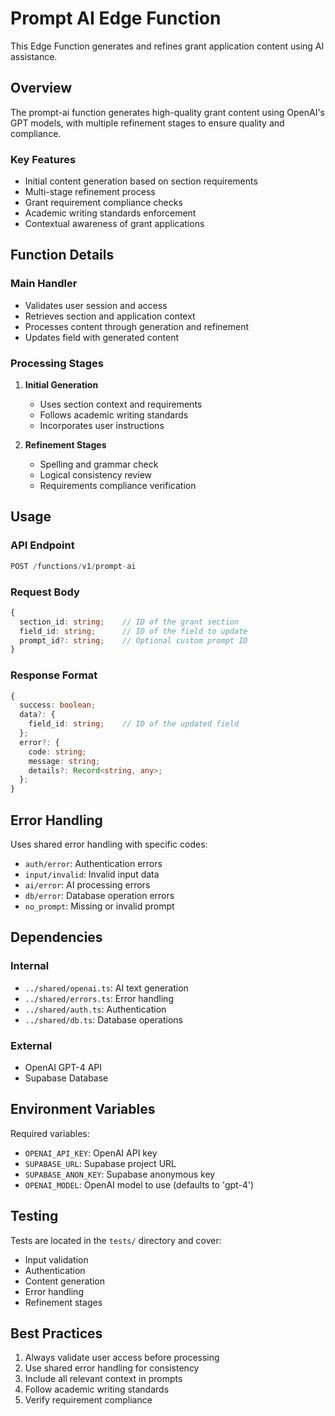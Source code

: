 # Prompt AI Edge Function

This Edge Function generates and refines grant application content using AI assistance.

## Overview

The prompt-ai function generates high-quality grant content using OpenAI's GPT models, with multiple refinement stages to ensure quality and compliance.

### Key Features
- Initial content generation based on section requirements
- Multi-stage refinement process
- Grant requirement compliance checks
- Academic writing standards enforcement
- Contextual awareness of grant applications

## Function Details

### Main Handler
- Validates user session and access
- Retrieves section and application context
- Processes content through generation and refinement
- Updates field with generated content

### Processing Stages
1. **Initial Generation**
   - Uses section context and requirements
   - Follows academic writing standards
   - Incorporates user instructions

2. **Refinement Stages**
   - Spelling and grammar check
   - Logical consistency review
   - Requirements compliance verification

## Usage

### API Endpoint
```typescript
POST /functions/v1/prompt-ai
```

### Request Body
```typescript
{
  section_id: string;    // ID of the grant section
  field_id: string;      // ID of the field to update
  prompt_id?: string;    // Optional custom prompt ID
}
```

### Response Format
```typescript
{
  success: boolean;
  data?: {
    field_id: string;    // ID of the updated field
  };
  error?: {
    code: string;
    message: string;
    details?: Record<string, any>;
  };
}
```

## Error Handling

Uses shared error handling with specific codes:
- `auth/error`: Authentication errors
- `input/invalid`: Invalid input data
- `ai/error`: AI processing errors
- `db/error`: Database operation errors
- `no_prompt`: Missing or invalid prompt

## Dependencies

### Internal
- `../shared/openai.ts`: AI text generation
- `../shared/errors.ts`: Error handling
- `../shared/auth.ts`: Authentication
- `../shared/db.ts`: Database operations

### External
- OpenAI GPT-4 API
- Supabase Database

## Environment Variables

Required variables:
- `OPENAI_API_KEY`: OpenAI API key
- `SUPABASE_URL`: Supabase project URL
- `SUPABASE_ANON_KEY`: Supabase anonymous key
- `OPENAI_MODEL`: OpenAI model to use (defaults to 'gpt-4')

## Testing

Tests are located in the `tests/` directory and cover:
- Input validation
- Authentication
- Content generation
- Error handling
- Refinement stages

## Best Practices

1. Always validate user access before processing
2. Use shared error handling for consistency
3. Include all relevant context in prompts
4. Follow academic writing standards
5. Verify requirement compliance 